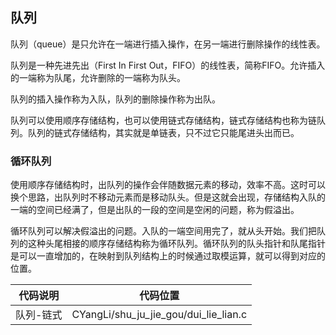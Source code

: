## 队列

队列（queue）是只允许在一端进行插入操作，在另一端进行删除操作的线性表。

队列是一种先进先出（First In First Out，FIFO）的线性表，简称FIFO。允许插入的一端称为队尾，允许删除的一端称为队头。

队列的插入操作称为入队，队列的删除操作称为出队。

队列可以使用顺序存储结构，也可以使用链式存储结构，链式存储结构也称为链队列。队列的链式存储结构，其实就是单链表，只不过它只能尾进头出而已。

### 循环队列

使用顺序存储结构时，出队列的操作会伴随数据元素的移动，效率不高。这时可以换个思路，出队列时不移动元素而是移动队头。但是这就会出现，存储结构入队的一端的空间已经满了，但是出队的一段的空间是空闲的问题，称为假溢出。

循环队列可以解决假溢出的问题。入队的一端空间用完了，就从头开始。我们把队列的这种头尾相接的顺序存储结构称为循环队列。循环队列的队头指针和队尾指针是可以一直增加的，在映射到队列结构上的时候通过取模运算，就可以得到对应的位置。



| 代码说明  | 代码位置                              |
| --------- | ------------------------------------- |
| 队列-链式 | CYangLi/shu_ju_jie_gou/dui_lie_lian.c |